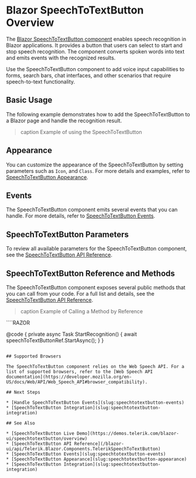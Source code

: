 
# Blazor SpeechToTextButton Overview

The [Blazor SpeechToTextButton component](https://www.telerik.com/blazor-ui/speech-to-text-button) enables speech recognition in Blazor applications. It provides a button that users can select to start and stop speech recognition. The component converts spoken words into text and emits events with the recognized results.

Use the SpeechToTextButton component to add voice input capabilities to forms, search bars, chat interfaces, and other scenarios that require speech-to-text functionality.

## Basic Usage

The following example demonstrates how to add the SpeechToTextButton to a Blazor page and handle the recognition result.

>caption Example of using the SpeechToTextButton

<demo metaUrl="client/speechtotextbutton/overview/" height="200"></demo>

## Appearance

You can customize the appearance of the SpeechToTextButton by setting parameters such as `Icon`, and `Class`. For more details and examples, refer to [SpeechToTextButton Appearance](slug:speechtotextbutton-appearance).

## Events

The SpeechToTextButton component emits several events that you can handle. For more details, refer to [SpeechToTextButton Events](slug:speechtotextbutton-events).

## SpeechToTextButton Parameters

To review all available parameters for the SpeechToTextButton component, see the [SpeechToTextButton API Reference](https://docs.telerik.com/blazor-ui/api/Telerik.Blazor.Components.TelerikSpeechToTextButton#parameters).

## SpeechToTextButton Reference and Methods

The SpeechToTextButton component exposes several public methods that you can call from your code. For a full list and details, see the [SpeechToTextButton API Reference](https://docs.telerik.com/blazor-ui/api/Telerik.Blazor.Components.TelerikSpeechToTextButton#methods).

>caption Example of Calling a Method by Reference

<div class="skip-repl"></div>
````RAZOR
<TelerikSpeechToTextButton @ref="speechToTextButtonRef" />

@code {
    private async Task StartRecognition()
    {
        await speechToTextButtonRef.StartAsync();
    }
}
````

## Supported Browsers

The SpeechToTextButton component relies on the Web Speech API. For a list of supported browsers, refer to the [Web Speech API documentation](https://developer.mozilla.org/en-US/docs/Web/API/Web_Speech_API#browser_compatibility).

## Next Steps

* [Handle SpeechToTextButton Events](slug:speechtotextbutton-events)
* [SpeechToTextButton Integration](slug:speechtotextbutton-integration)

## See Also

* [SpeechToTextButton Live Demo](https://demos.telerik.com/blazor-ui/speechtotextbutton/overview)
* [SpeechToTextButton API Reference](/blazor-ui/api/Telerik.Blazor.Components.TelerikSpeechToTextButton)
* [SpeechToTextButton Events](slug:speechtotextbutton-events)
* [SpeechToTextButton Appearance](slug:speechtotextbutton-appearance)
* [SpeechToTextButton Integration](slug:speechtotextbutton-integration)